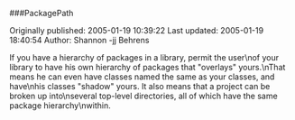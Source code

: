 ###PackagePath

Originally published: 2005-01-19 10:39:22
Last updated: 2005-01-19 18:40:54
Author: Shannon -jj Behrens

If you have a hierarchy of packages in a library, permit the user\nof your library to have his own hierarchy of packages that "overlays" yours.\nThat means he can even have classes named the same as your classes, and have\nhis classes "shadow" yours.  It also means that a project can be broken up into\nseveral top-level directories, all of which have the same package hierarchy\nwithin.